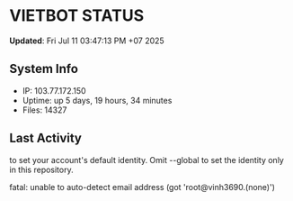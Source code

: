 # VIETBOT STATUS
**Updated**: Fri Jul 11 03:47:13 PM +07 2025

## System Info
- IP: 103.77.172.150
- Uptime: up 5 days, 19 hours, 34 minutes
- Files: 14327

## Last Activity

to set your account's default identity.
Omit --global to set the identity only in this repository.

fatal: unable to auto-detect email address (got 'root@vinh3690.(none)')
